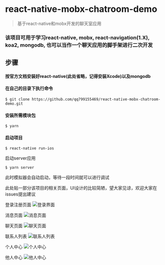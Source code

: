 # react-native-mobx-chatroom-demo
>基于react-native和mobx开发的聊天室应用

### 该项目可用于学习react-native, mobx, react-navigation(1.X), koa2, mongodb, 也可以当作一个聊天应用的脚手架进行二次开发

## 步骤

#### 按官方文档安装好react-native(此处省略，记得安装Xcode)以及mongodb

#### 在自己的目录下执行命令 
```
$ git clone https://github.com/qq799155469/react-native-mobx-chatroom-demo.git
```
#### 安装所需模块包

```
$ yarn
```

#### 启动项目

```
$ react-native run-ios
```
启动server应用
```
$ yarn server
```

此时模拟器会自动启动，等待一段时间就可以进行调试

此处贴一部分该项目的相关页面，UI设计的比较简陋，望大家见谅，欢迎大家在issues提出建议

登录注册页面
![登录界面](./static/imgs/demo/image.png '登录界面')

消息页面
![消息页面](./static/imgs/demo/image1.png '消息页面')

聊天页面
![聊天页面](./static/imgs/demo/image2.png '聊天页面')

联系人列表
![联系人列表](./static/imgs/demo/image3.png '联系人列表')

个人中心
![个人中心](./static/imgs/demo/image4.png '个人中心')

他人中心
![他人中心](./static/imgs/demo/image5.png '他人中心')


